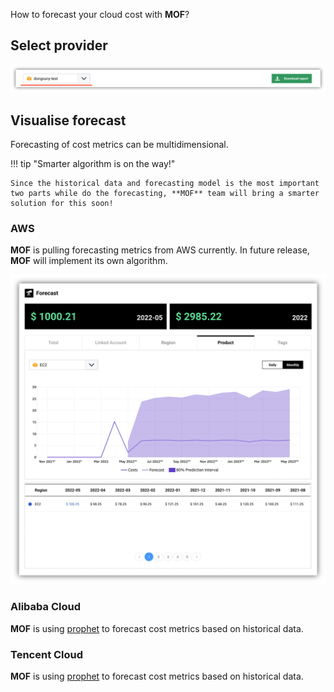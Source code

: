 How to forecast your cloud cost with **MOF**?

## Select provider
![](../../img/select-prov.png)

## Visualise forecast
Forecasting of cost metrics can be multidimensional.

!!! tip "Smarter algorithm is on the way!"

    Since the historical data and forecasting model is the most important two parts while do the forecasting, **MOF** team will bring a smarter solution for this soon!

### AWS
**MOF** is pulling forecasting metrics from AWS currently. In future release, **MOF** will implement its own algorithm.

![](../../img/aws-forecast.png)

### Alibaba Cloud
**MOF** is using [prophet](https://github.com/facebook/prophet) to forecast cost metrics based on historical data.

### Tencent Cloud
**MOF** is using [prophet](https://github.com/facebook/prophet) to forecast cost metrics based on historical data.
